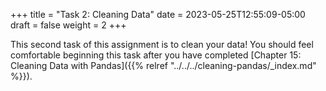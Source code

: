 +++
title = "Task 2: Cleaning Data"
date = 2023-05-25T12:55:09-05:00
draft = false
weight = 2
+++

This second task of this assignment is to clean your data! You should feel comfortable beginning this task after you have completed [Chapter 15: Cleaning Data with Pandas]({{% relref "../../../cleaning-pandas/_index.md" %}}).